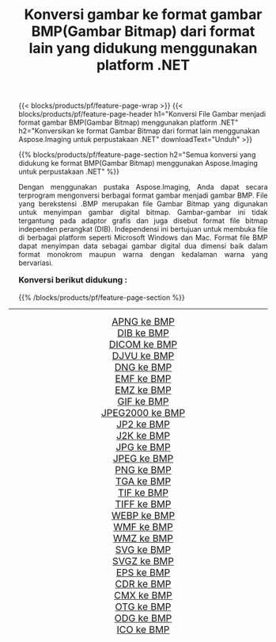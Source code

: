 ﻿---
title: Konversi gambar ke format gambar BMP(Gambar Bitmap) dari format lain yang didukung menggunakan platform .NET 
weight: 3920
url: /id/net/conversion/to/bmp/ 
lang: id
langdirlevel: 2
locales: zh-hans,ja,it,ru,de,es,fr,nl,id,lt,pl,pt,vi,tr,ko,zh-hant,ar,hi,th,sv,cs,uk,he
description: Menggunakan Aspose.Imaging untuk pustaka .NET, mudah untuk mengonversi ke BMP(Gambar Bitmap) dari format gambar lain yang didukung
---

{{< blocks/products/pf/feature-page-wrap >}}
{{< blocks/products/pf/feature-page-header h1="Konversi File Gambar menjadi format gambar BMP(Gambar Bitmap) menggunakan platform .NET" h2="Konversikan ke format Gambar Bitmap dari format lain menggunakan Aspose.Imaging untuk perpustakaan .NET" downloadText="Unduh" >}}


{{% blocks/products/pf/feature-page-section  h2="Semua konversi yang didukung ke format BMP(Gambar Bitmap) menggunakan Aspose.Imaging untuk perpustakaan .NET" %}}
<p align=justify>Dengan menggunakan pustaka Aspose.Imaging, Anda dapat secara terprogram mengonversi berbagai format gambar menjadi gambar BMP. File yang berekstensi .BMP merupakan file Gambar Bitmap yang digunakan untuk menyimpan gambar digital bitmap. Gambar-gambar ini tidak tergantung pada adaptor grafis dan juga disebut format file bitmap independen perangkat (DIB). Independensi ini bertujuan untuk membuka file di berbagai platform seperti Microsoft Windows dan Mac. Format file BMP dapat menyimpan data sebagai gambar digital dua dimensi baik dalam format monokrom maupun warna dengan kedalaman warna yang bervariasi.</p>
<h3 style="margin-top:16px;">
Konversi berikut didukung :
</h3>
{{% /blocks/products/pf/feature-page-section %}}
<div class="container-fluid productfamilypage bg-gray">
    <div class="convertypes bg-gray agp-content section">
        <div class="container">
		<hr style="margin-left:-20px;"/>
		<div class="row other-converters" style="gap: 10px;font-size: 19px;text-align:center;">
		    <div class='col-md-3 other-converter remove-lp remove-rp'><a href="/imaging/id/net/conversion/apng-to-bmp/" style="padding:15px;">APNG ke BMP</a></div>
<div class='col-md-3 other-converter remove-lp remove-rp'><a href="/imaging/id/net/conversion/dib-to-bmp/" style="padding:15px;">DIB ke BMP</a></div>
<div class='col-md-3 other-converter remove-lp remove-rp'><a href="/imaging/id/net/conversion/dicom-to-bmp/" style="padding:15px;">DICOM ke BMP</a></div>
<div class='col-md-3 other-converter remove-lp remove-rp'><a href="/imaging/id/net/conversion/djvu-to-bmp/" style="padding:15px;">DJVU ke BMP</a></div>
<div class='col-md-3 other-converter remove-lp remove-rp'><a href="/imaging/id/net/conversion/dng-to-bmp/" style="padding:15px;">DNG ke BMP</a></div>
<div class='col-md-3 other-converter remove-lp remove-rp'><a href="/imaging/id/net/conversion/emf-to-bmp/" style="padding:15px;">EMF ke BMP</a></div>
<div class='col-md-3 other-converter remove-lp remove-rp'><a href="/imaging/id/net/conversion/emz-to-bmp/" style="padding:15px;">EMZ ke BMP</a></div>
<div class='col-md-3 other-converter remove-lp remove-rp'><a href="/imaging/id/net/conversion/gif-to-bmp/" style="padding:15px;">GIF ke BMP</a></div>
<div class='col-md-3 other-converter remove-lp remove-rp'><a href="/imaging/id/net/conversion/jpeg2000-to-bmp/" style="padding:15px;">JPEG2000 ke BMP</a></div>
<div class='col-md-3 other-converter remove-lp remove-rp'><a href="/imaging/id/net/conversion/jp2-to-bmp/" style="padding:15px;">JP2 ke BMP</a></div>
<div class='col-md-3 other-converter remove-lp remove-rp'><a href="/imaging/id/net/conversion/j2k-to-bmp/" style="padding:15px;">J2K ke BMP</a></div>
<div class='col-md-3 other-converter remove-lp remove-rp'><a href="/imaging/id/net/conversion/jpg-to-bmp/" style="padding:15px;">JPG ke BMP</a></div>
<div class='col-md-3 other-converter remove-lp remove-rp'><a href="/imaging/id/net/conversion/jpeg-to-bmp/" style="padding:15px;">JPEG ke BMP</a></div>
<div class='col-md-3 other-converter remove-lp remove-rp'><a href="/imaging/id/net/conversion/png-to-bmp/" style="padding:15px;">PNG ke BMP</a></div>
<div class='col-md-3 other-converter remove-lp remove-rp'><a href="/imaging/id/net/conversion/tga-to-bmp/" style="padding:15px;">TGA ke BMP</a></div>
<div class='col-md-3 other-converter remove-lp remove-rp'><a href="/imaging/id/net/conversion/tif-to-bmp/" style="padding:15px;">TIF ke BMP</a></div>
<div class='col-md-3 other-converter remove-lp remove-rp'><a href="/imaging/id/net/conversion/tiff-to-bmp/" style="padding:15px;">TIFF ke BMP</a></div>
<div class='col-md-3 other-converter remove-lp remove-rp'><a href="/imaging/id/net/conversion/webp-to-bmp/" style="padding:15px;">WEBP ke BMP</a></div>
<div class='col-md-3 other-converter remove-lp remove-rp'><a href="/imaging/id/net/conversion/wmf-to-bmp/" style="padding:15px;">WMF ke BMP</a></div>
<div class='col-md-3 other-converter remove-lp remove-rp'><a href="/imaging/id/net/conversion/wmz-to-bmp/" style="padding:15px;">WMZ ke BMP</a></div>
<div class='col-md-3 other-converter remove-lp remove-rp'><a href="/imaging/id/net/conversion/svg-to-bmp/" style="padding:15px;">SVG ke BMP</a></div>
<div class='col-md-3 other-converter remove-lp remove-rp'><a href="/imaging/id/net/conversion/svgz-to-bmp/" style="padding:15px;">SVGZ ke BMP</a></div>
<div class='col-md-3 other-converter remove-lp remove-rp'><a href="/imaging/id/net/conversion/eps-to-bmp/" style="padding:15px;">EPS ke BMP</a></div>
<div class='col-md-3 other-converter remove-lp remove-rp'><a href="/imaging/id/net/conversion/cdr-to-bmp/" style="padding:15px;">CDR ke BMP</a></div>
<div class='col-md-3 other-converter remove-lp remove-rp'><a href="/imaging/id/net/conversion/cmx-to-bmp/" style="padding:15px;">CMX ke BMP</a></div>
<div class='col-md-3 other-converter remove-lp remove-rp'><a href="/imaging/id/net/conversion/otg-to-bmp/" style="padding:15px;">OTG ke BMP</a></div>
<div class='col-md-3 other-converter remove-lp remove-rp'><a href="/imaging/id/net/conversion/odg-to-bmp/" style="padding:15px;">ODG ke BMP</a></div>
<div class='col-md-3 other-converter remove-lp remove-rp'><a href="/imaging/id/net/conversion/ico-to-bmp/" style="padding:15px;">ICO ke BMP</a></div>
                </div>
        </div>
    </div>
</div>
<br/>


